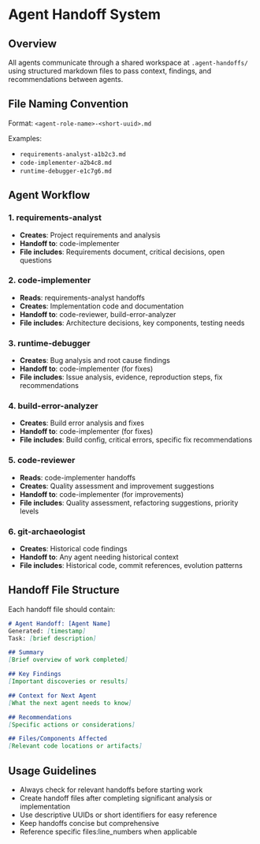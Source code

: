 # Agent Handoff System

## Overview
All agents communicate through a shared workspace at `.agent-handoffs/` using structured markdown files to pass context, findings, and recommendations between agents.

## File Naming Convention
Format: `<agent-role-name>-<short-uuid>.md`

Examples:
- `requirements-analyst-a1b2c3.md`
- `code-implementer-a2b4c8.md`
- `runtime-debugger-e1c7g6.md`

## Agent Workflow

### 1. requirements-analyst
- **Creates**: Project requirements and analysis
- **Handoff to**: code-implementer
- **File includes**: Requirements document, critical decisions, open questions

### 2. code-implementer
- **Reads**: requirements-analyst handoffs
- **Creates**: Implementation code and documentation
- **Handoff to**: code-reviewer, build-error-analyzer
- **File includes**: Architecture decisions, key components, testing needs

### 3. runtime-debugger
- **Creates**: Bug analysis and root cause findings
- **Handoff to**: code-implementer (for fixes)
- **File includes**: Issue analysis, evidence, reproduction steps, fix recommendations

### 4. build-error-analyzer
- **Creates**: Build error analysis and fixes
- **Handoff to**: code-implementer (for fixes)
- **File includes**: Build config, critical errors, specific fix recommendations

### 5. code-reviewer
- **Reads**: code-implementer handoffs
- **Creates**: Quality assessment and improvement suggestions
- **Handoff to**: code-implementer (for improvements)
- **File includes**: Quality assessment, refactoring suggestions, priority levels

### 6. git-archaeologist
- **Creates**: Historical code findings
- **Handoff to**: Any agent needing historical context
- **File includes**: Historical code, commit references, evolution patterns

## Handoff File Structure

Each handoff file should contain:

```markdown
# Agent Handoff: [Agent Name]
Generated: [timestamp]
Task: [brief description]

## Summary
[Brief overview of work completed]

## Key Findings
[Important discoveries or results]

## Context for Next Agent
[What the next agent needs to know]

## Recommendations
[Specific actions or considerations]

## Files/Components Affected
[Relevant code locations or artifacts]
```

## Usage Guidelines
- Always check for relevant handoffs before starting work
- Create handoff files after completing significant analysis or implementation
- Use descriptive UUIDs or short identifiers for easy reference
- Keep handoffs concise but comprehensive
- Reference specific files:line_numbers when applicable
